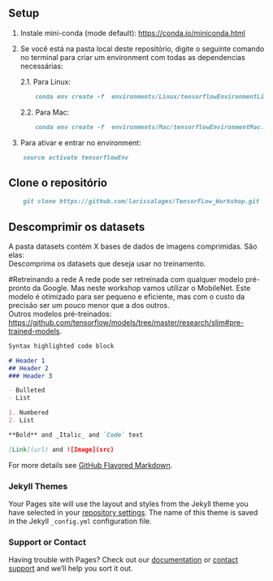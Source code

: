 ## Setup

1. Instale mini-conda (mode default): https://conda.io/miniconda.html

2. Se você está na pasta local deste repositório, digite o seguinte comando no terminal para criar um environment com todas as dependencias necessárias:

    2.1. Para Linux:
    ```markdown
        conda env create -f  environments/Linux/tensorflowEnvironmentLinux.yaml
    ```

    2.2. Para Mac:
    ```markdown
        conda env create -f  environments/Mac/tensorflowEnvironmentMac.yaml
    ```

3. Para ativar e entrar no environment:
```markdown
    source activate tensorflowEnv
```
## Clone o repositório
```markdown
    git clone https://github.com/larissalages/TensorFLow_Workshop.git
```

## Descomprimir os datasets

A pasta datasets contém X bases de dados de imagens comprimidas. São elas: <br />
Descomprima os datasets que deseja usar no treinamento.

#Retreinando a rede
A rede pode ser retreinada com qualquer modelo pré-pronto da Google. Mas neste workshop vamos utilizar o MobileNet. Este modelo é otimizado para ser pequeno e eficiente, mas com o custo da precisão ser um pouco menor que a dos outros.   
Outros modelos pré-treinados: https://github.com/tensorflow/models/tree/master/research/slim#pre-trained-models. 


```markdown
Syntax highlighted code block

# Header 1
## Header 2
### Header 3

- Bulleted
- List

1. Numbered
2. List

**Bold** and _Italic_ and `Code` text

[Link](url) and ![Image](src)
```

For more details see [GitHub Flavored Markdown](https://guides.github.com/features/mastering-markdown/).

### Jekyll Themes

Your Pages site will use the layout and styles from the Jekyll theme you have selected in your [repository settings](https://github.com/Thaysfsil/TensorFlow-Lite/settings). The name of this theme is saved in the Jekyll `_config.yml` configuration file.

### Support or Contact

Having trouble with Pages? Check out our [documentation](https://help.github.com/categories/github-pages-basics/) or [contact support](https://github.com/contact) and we’ll help you sort it out.
